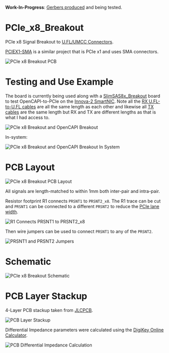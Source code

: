 **Work-In-Progress**: [Gerbers produced](https://github.com/mwrnd/PCIe_x8_Breakout/releases/tag/v0.1-alpha) and being tested.


# PCIe_x8_Breakout

PCIe x8 Signal Breakout to [U.FL/UMCC Connectors](https://en.wikipedia.org/wiki/Hirose_U.FL).

[PCIEX1-SMA](https://github.com/teknoman117/PCIEX1-SMA/tree/f63db3cca1db83d9b58e01254d8104f65855b762) is a similar project that is PCIe x1 and uses SMA connectors.

![PCIe x8 Breakout PCB](img/PCIe_X8_Breakout_Front.jpg)



# Testing and Use Example

The board is currently being used along with a [SlimSAS8x_Breakout](https://github.com/mwrnd/SlimSAS8x_Breakout) board to test OpenCAPI-to-PCIe on the [Innova-2 SmartNIC](https://www.nvidia.com/en-us/networking/ethernet/innova-2-flex/). Note all the [RX U.FL-to-U.FL cables](https://www.digikey.com/en/products/detail/te-connectivity-amp-connectors/2118651-6/11205742) are all the same length as each other and likewise all [TX cables](https://www.digikey.com/en/products/detail/te-connectivity-amp-connectors/2015698-2/1249186) are the same length but RX and TX are different lengths as that is what I had access to.

![PCIe x8 Breakout and OpenCAPI Breakout](img/PCIe_and_OpenCAPI_Breakout.jpg)

In-system:

![PCIe x8 Breakout and OpenCAPI Breakout In System](img/PCIe_and_OpenCAPI_Breakout_in_System.jpg)



# PCB Layout

![PCIe x8 Breakout PCB Layout](img/PCIe_x8_Breakout_PCB_Layout.png)

All signals are length-matched to within 1mm both inter-pair and intra-pair.

Resistor footprint R1 connects `PRSNT1` to `PRSNT2_x8`. The R1 trace can be cut and `PRSNT1` can be connected to a different `PRSNT2` to reduce the [PCIe lane width](https://en.wikipedia.org/wiki/PCI_Express#Lane).

![R1 Connects PRSNT1 to PRSNT2_x8](img/PCIe_X8_Breakout-Cut_PRSNT1-PRSNT2_x8_Connection.jpg)

Then wire jumpers can be used to connect `PRSNT1` to any of the `PRSNT2`.

![PRSNT1 and PRSNT2 Jumpers](img/PCIe_X8_Breakout_Back.jpg)



# Schematic

![PCIe x8 Breakout Schematic](img/PCIe_x8_Breakout_Schematic.png)



# PCB Layer Stackup

4-Layer PCB stackup taken from [JLCPCB](https://jlcpcb.com/capabilities/pcb-capabilities).

![PCB Layer Stackup](img/Layer_Stackup.png)

Differential Impedance parameters were calculated using the [DigiKey Online Calculator](https://www.digikey.com/en/resources/conversion-calculators/conversion-calculator-pcb-trace-impedance).

![PCB Differential Impedance Calculation](img/PCB_Impedance_0.30mm_0.18mm_on_0.21mm_7628.png)

